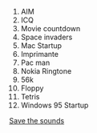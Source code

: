 1. AIM
2. ICQ
3. Movie countdown
4. Space invaders
5. Mac Startup
6. Imprimante
7. Pac man
8. Nokia Ringtone
9. 56k
10. Floppy
11. Tetris
12. Windows 95 Startup

[Save the sounds](http://savethesounds.info/)
